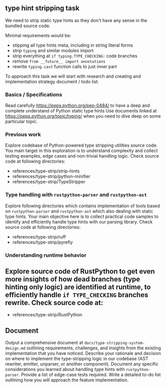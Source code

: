 ## type hint stripping task

We need to strip static type hints as they don't have any sense in the bundled source code.

Minimal requirements would be:

- stipping all type hints meta, including in string literal forms
- strip `typing` and similar modules import
- strip everything at `if typing.TYPE_CHECKING:` code branches
- remove `from __future__ import annotations`
- rewrite `typing.cast` function calls to just inner part

To approach this task we will start with research and creating and implementation strategy document / todo list.

### Basics / Specifications

Read carefully https://peps.python.org/pep-0484/ to have a deep and complete understand of Python static type hints
Use documents linked at https://peps.python.org/topic/typing/ when you need to dive deep on some particular topic.

### Previous work

Explore codebase of Python-powered type stripping utilities source code. You main target in this exploration is to understand complexity and collect testing examples, edge cases and non-trivial handling logic. Check source code at following directories:

- references/type-strip/strip-hints
- references/type-strip/python-minifier
- references/type-strip/TypeStripper

### Type handling with `rustpython-parser` and `rustpython-ast`

Explore following directories which contains implementation of tools based on `rustpython-parser` and `rustpython-ast` which also dealing with static type hints. Your main objective here is to collect practical code samples to identify and efficiently handle type hints with our parsing library. Check source code at following directories:

- references/type-strip/ruff
- references/type-strip/pyrefly

### Understanding runtime behavior

## Explore source code of RustPython to get even more insights of how dead branches (type hinting only logic) are identified at runtime, to efficiently handle `if TYPE_CHECKING` branches rewrite. Check source code at:

- references/type-strip/RustPython

## Document

Output a comprehensive document at `docs/type-stripping-system-design.md` outlining requirements, challenges, and insights from the existing implementation that you have noticed.
Describe your rationale and decision on where to implement the type-stripping logic in our codebase (AST rewriter, emitter, unparser, or another component).
Document any specific considerations you learned about handling type hints with `rustpython-parser`.
Provide a list of edge-case tests required.
Write a detailed to-do list outlining how you will approach the feature implementation.
